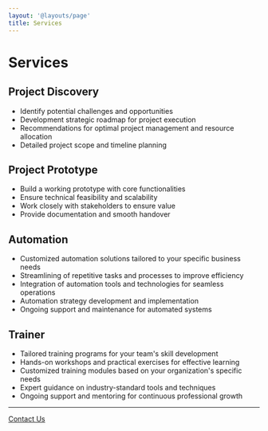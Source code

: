 ```yaml
---
layout: '@layouts/page'
title: Services
---
```

# Services

## Project Discovery

- Identify potential challenges and opportunities
- Development strategic roadmap for project execution
- Recommendations for optimal project management and resource allocation
- Detailed project scope and timeline planning

## Project Prototype

- Build a working prototype with core functionalities
- Ensure technical feasibility and scalability
- Work closely with stakeholders to ensure value
- Provide documentation and smooth handover

## Automation

- Customized automation solutions tailored to your specific business needs
- Streamlining of repetitive tasks and processes to improve efficiency
- Integration of automation tools and technologies for seamless operations
- Automation strategy development and implementation
- Ongoing support and maintenance for automated systems

## Trainer

- Tailored training programs for your team's skill development
- Hands-on workshops and practical exercises for effective learning
- Customized training modules based on your organization's specific needs
- Expert guidance on industry-standard tools and techniques
- Ongoing support and mentoring for continuous professional growth

<hr />

<a class="btn btn-primary w-full" href="/contact">Contact Us</a>
